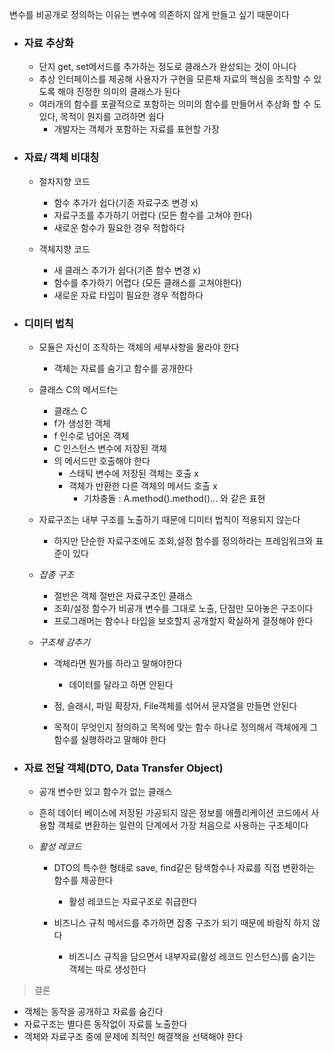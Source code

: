 변수를 비공개로 정의하는 이유는 변수에 의존하지 않게 만들고 싶기 때문이다

- ### 자료 추상화
    - 단지 get, set메서드를 추가하는 정도로 클래스가 완성되는 것이 아니다 
    - 추상 인터페이스를 제공해 사용자가 구현을 모른채 자료의 핵심을 조작할 수 있도록 해야 진정한 의미의 클래스가 된다
    - 여러개의 함수를 포괄적으로 포함하는 의미의 함수를 만들어서 추상화 할 수 도 있다, 목적이 뭔지를 고려하면 쉽다
        - 개발자는 객체가 포함하는 자료를 표현할 가장

- ### 자료/ 객체 비대칭
    - 절차지향 코드 
        - 함수 추가가 쉽다(기존 자료구조 변경 x)
        - 자료구조를 추가하기 어렵다 (모든 함수를 고쳐야 한다)
        - 새로운 함수가 필요한 경우 적합하다

    - 객체지향 코드
        - 새 클래스 추가가 쉽다(기존 함수 변경 x) 
        - 함수를 추가하기 어렵다 (모든 클래스를 고쳐야한다)
        - 새로운 자료 타입이 필요한 경우 적합하다
    
- ### 디미터 법칙
    - 모듈은 자신이 조작하는 객체의 세부사항을 몰라야 한다
        - 객체는 자료를 숨기고 함수를 공개한다
    
    - 클래스 C의 메서드f는
        - 클래스 C
        - f가 생성한 객체
        - f 인수로 넘어온 객체
        - C 인스턴스 변수에 저장된 객체
        - 의 메서드만 호출해야 한다
            - 스태틱 변수에 저장된 객체는 호출 x
            - 객체가 반환한 다른 객체의 메서드 호출 x
                - 기차충돌 : A.method().method()... 와 같은 표현
    
    - 자료구조는 내부 구조를 노출하기 때문에 디미터 법칙이 적용되지 않는다
        - 하지만 단순한 자료구조에도 조회,설정 함수를 정의하라는 프레임워크와 표준이 있다

    - *잡종 구조*
        - 절반은 객체 절반은 자료구조인 클래스
        - 조회/설정 함수가 비공개 변수를 그대로 노출, 단점만 모아놓은 구조이다
        - 프로그래머는 함수나 타입을 보호할지 공개할지 확실하게 결정해야 한다
    
    - *구조체 감추기*
        - 객체라면 뭔가를 하라고 말해야한다
            - 데이터를 달라고 하면 안된다

        - 점, 슬래시, 파일 확장자, File객체를 섞어서 문자열을 만들면 안된다

        - 목적이 무엇인지 정의하고 목적에 맞는 함수 하나로 정의해서 객체에게 그 함수를 실행하라고 말해야 한다

- ### 자료 전달 객체(DTO, Data Transfer Object)
    - 공개 변수만 있고 함수가 없는 클래스
    - 흔히 데이터 베이스에 저장된 가공되지 않은 정보를 애플리케이션 코드에서 사용할 객체로 변환하는 일련의 단계에서 가장 처음으로 사용하는 구조체이다 
    
    - *활성 레코드*
        - DTO의 특수한 형태로 save, find같은 탐색함수나 자료를 직접 변환하는 함수를 제공한다
            - 활성 레코드는 자료구조로 취급한다
             
        - 비즈니스 규칙 메서드를 추가하면 잡종 구조가 되기 때문에 바람직 하지 않다 
            - 비즈니스 규칙을 담으면서 내부자료(활성 레코드 인스턴스)를 숨기는 객체는 따로 생성한다
        
> 결론
- 객체는 동작을 공개하고 자료를 숨긴다
- 자료구조는 별다른 동작없이 자료를 노출한다
- 객체와 자료구조 중에 문제에 최적인 해결책을 선택해야 한다